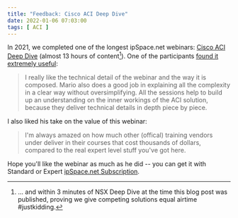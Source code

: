 ```yaml
---
title: "Feedback: Cisco ACI Deep Dive"
date: 2022-01-06 07:03:00
tags: [ ACI ]
---
```

In 2021, we completed one of the longest ipSpace.net webinars: [Cisco ACI Deep Dive](https://www.ipspace.net/Cisco_ACI_Deep_Dive) (almost 13 hours of content[^NSX]). One of the participants [found it extremely useful](https://www.ipspace.net/Cisco_ACI_Deep_Dive#Happy_Campers):

> I really like the technical detail of the webinar and the way it is composed. Mario also does a good job in explaining all the complexity in a clear way without oversimplifying. All the sessions help to build up an understanding on the inner workings of the ACI solution, because they deliver technical details in depth piece by piece. 

I also liked his take on the value of this webinar:

> I'm always amazed on how much other (offical) training vendors under deliver in their courses that cost thousands of dollars, compared to the real expert level stuff you've got here.

Hope you'll like the webinar as much as he did -- you can get it with Standard or Expert [ipSpace.net Subscription](https://www.ipspace.net/Subscription/Individual).

[^NSX]: ... and within 3 minutes of NSX Deep Dive at the time this blog post was published, proving we give competing solutions equal airtime #justkidding.